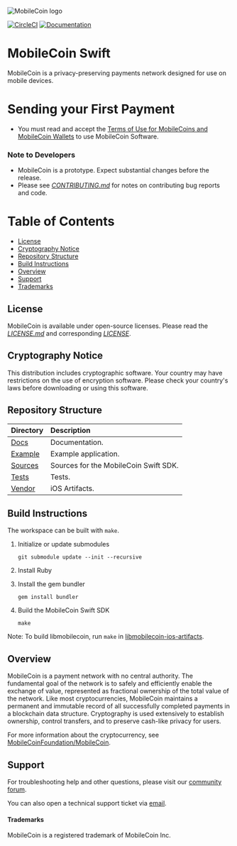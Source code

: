 ![MobileCoin logo](https://raw.githubusercontent.com/mobilecoinofficial/mobilecoin/master/img/mobilecoin_logo.png)

[![CircleCI](https://img.shields.io/circleci/build/gh/mobilecoinofficial/MobileCoin-Swift?token=da755dc2814021ad04ee7b31a129b41e6c7161ac)](https://circleci.com/gh/mobilecoinofficial/MobileCoin-Swift/tree/master) [![Documentation](https://img.shields.io/badge/docs-latest-blue)](https://mobilecoinofficial.github.io/MobileCoin-Swift/)

# MobileCoin Swift

MobileCoin is a privacy-preserving payments network designed for use on mobile devices.

# Sending your First Payment

* You must read and accept the [Terms of Use for MobileCoins and MobileCoin Wallets](./TERMS-OF-USE.md) to use MobileCoin Software.

### Note to Developers

* MobileCoin is a prototype. Expect substantial changes before the release.
* Please see [*CONTRIBUTING.md*](./CONTRIBUTING.md) for notes on contributing bug reports and code.

# Table of Contents
- [License](#license)
- [Cryptography Notice](#cryptography-notice)
- [Repository Structure](#repository-structure)
- [Build Instructions](#build-instructions)
- [Overview](#overview)
- [Support](#support)
- [Trademarks](#trademarks)

## License

MobileCoin is available under open-source licenses. Please read the [*LICENSE.md*](./LICENSE.md) and corresponding [*LICENSE*](./LICENSE).

## Cryptography Notice
This distribution includes cryptographic software. Your country may have restrictions on the use of encryption software.
Please check your country's laws before downloading or using this software.

## Repository Structure
|Directory |Description |
| :-- | :-- |
| [Docs](./docs) | Documentation. |
| [Example](./Example) | Example application. |
| [Sources](./Sources) | Sources for the MobileCoin Swift SDK. |
| [Tests](./Tests) | Tests. |
| [Vendor](./Vendor) | iOS Artifacts. |

## Build Instructions

The workspace can be built with `make`.

1. Initialize or update submodules

    ```
    git submodule update --init --recursive
    ```

1. Install Ruby

1. Install the gem bundler

    ```
    gem install bundler
    ```

1. Build the MobileCoin Swift SDK

    ```
    make
    ```

Note: To build libmobilecoin, run `make` in [libmobilecoin-ios-artifacts](./Vendor/libmobilecoin-ios-artifacts).

## Overview

MobileCoin is a payment network with no central authority. The fundamental goal of the network is to safely and
efficiently enable the exchange of value, represented as fractional ownership of the total value of the network.
Like most cryptocurrencies, MobileCoin maintains a permanent and immutable record of all successfully completed
payments in a blockchain data structure. Cryptography is used extensively to establish ownership, control transfers,
and to preserve cash-like privacy for users.

For more information about the cryptocurrency, see [MobileCoinFoundation/MobileCoin](https://github.com/mobilecoinfoundation/mobilecoin).

## Support

For troubleshooting help and other questions, please visit our [community forum](https://community.mobilecoin.foundation/).

You can also open a technical support ticket via [email](mailto://support@mobilecoin.com).

#### Trademarks

MobileCoin is a registered trademark of MobileCoin Inc.
